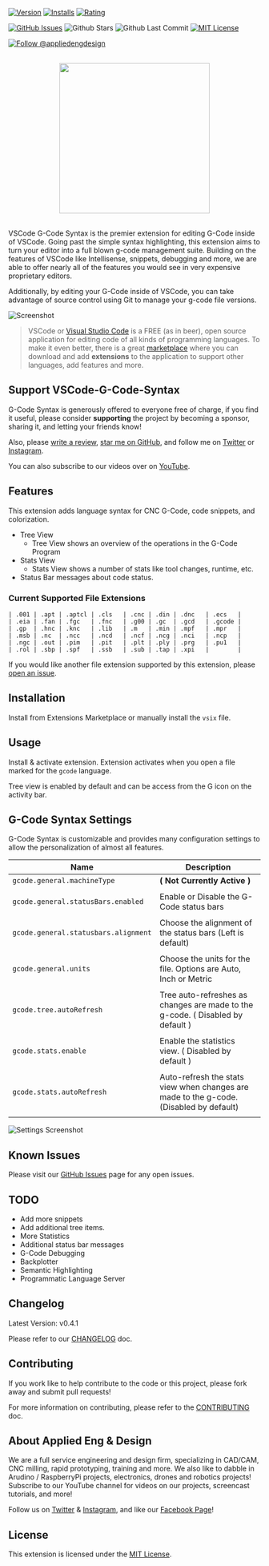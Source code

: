 [![Version](https://vsmarketplacebadge.apphb.com/version/appliedengdesign.vscode-gcode-syntax.svg)](https://marketplace.visualstudio.com/items?itemName=appliedengdesign.vscode-gcode-syntax)
[![Installs](https://vsmarketplacebadge.apphb.com/installs-short/appliedengdesign.vscode-gcode-syntax.svg)](https://marketplace.visualstudio.com/items?itemName=appliedengdesign.vscode-gcode-syntax)
[![Rating](https://vsmarketplacebadge.apphb.com/rating/appliedengdesign.vscode-gcode-syntax.svg)](https://marketplace.visualstudio.com/items?itemName=appliedengdesign.vscode-gcode-syntax)

[![GitHub Issues](https://badgen.net/github/open-issues/appliedengdesign/vscode-gcode-syntax)](https://github.com/appliedengdesign/vscode-gcode-syntax/issues)
![Github Stars](https://badgen.net/github/stars/appliedengdesign/vscode-gcode-syntax)
![Github Last Commit](https://badgen.net/github/last-commit/appliedengdesign/vscode-gcode-syntax/)
[![MIT License](https://badgen.net/badge/license/MIT)](https://opensource.org/licenses/MIT)

[![Follow @appliedengdesign](https://badgen.net/twitter/follow/appliedengdes)](https://twitter.com/appliedengdes)

<p align="center">
  <br />
  <img width="300" src="https://github.com/appliedengdesign/vscode-gcode-syntax/raw/master/images/logo.png" />
  <br /><br />
</p>

VSCode G-Code Syntax is the premier extension for editing G-Code inside of VSCode. Going past the simple syntax highlighting, this extension aims to turn your editor into a full blown g-code management suite. Building on the features of VSCode like Intellisense, snippets, debugging and more, we are able to offer nearly all of the features you would see in very expensive proprietary editors.

Additionally, by editing your G-Code inside of VSCode, you can take advantage of source control using Git to manage your g-code file versions.

![Screenshot](https://raw.githubusercontent.com/appliedengdesign/vscode-gcode-syntax/master/images/screenshot.png)

>VSCode or [Visual Studio Code](https://code.visualstudio.com) is a FREE (as in beer), open source application for editing code of all kinds of programming languages. To make it even better, there is a great [marketplace](https://marketplace.visualstudio.com/VSCode) where you can download and add **extensions** to the application to support other languages, add features and more.

## Support VSCode-G-Code-Syntax

G-Code Syntax is generously offered to everyone free of charge, if you find it useful, please consider **supporting** the project by becoming a sponsor, sharing it, and letting your friends know!

Also, please [write a review](https://marketplace.visualstudio.com/items?itemName=appliedengdesign.vscode-gcode-syntax&ssr=false#review-details), [star me on GitHub](https://github.com/appliedengdesign/vscode-gcode-syntax 'Star me on GitHub'), and follow me on [Twitter](https://twitter.com/appliedengdes) or [Instagram](https://instagram.com/appliedengdes).

You can also subscribe to our videos over on [YouTube](https://youtube.com/c/AppliedEngDesignUSA).

## Features

This extension adds language syntax for CNC G-Code, code snippets, and colorization.

- Tree View
  - Tree View shows an overview of the operations in the G-Code Program
- Stats View
  - Stats View shows a number of stats like tool changes, runtime, etc.
- Status Bar messages about code status.

### Current Supported File Extensions

```text
| .001 | .apt | .aptcl | .cls   | .cnc | .din | .dnc   | .ecs   |
| .eia | .fan | .fgc   | .fnc   | .g00 | .gc  | .gcd   | .gcode |
| .gp  | .hnc | .knc   | .lib   | .m   | .min | .mpf   | .mpr   |
| .msb | .nc  | .ncc   | .ncd   | .ncf | .ncg | .nci   | .ncp   |
| .ngc | .out | .pim   | .pit   | .plt | .ply | .prg   | .pu1   |
| .rol | .sbp | .spf   | .ssb   | .sub | .tap | .xpi   |        |
```

If you would like another file extension supported by this extension, please [open an issue](https://github.com/appliedemgdesign/issues).

## Installation

Install from Extensions Marketplace or manually install the `vsix` file.

## Usage

Install & activate extension. Extension activates when you open a file marked for the `gcode` language.

Tree view is enabled by default and can be access from the G icon on the activity bar.

## G-Code Syntax Settings

G-Code Syntax is customizable and provides many configuration settings to allow the personalization of almost all features.

| Name                                  | Description                                                                                 |
| ------------------------------------- | ------------------------------------------------------------------------------------------- |
| `gcode.general.machineType`           | **( Not Currently Active )**                                                                |
|                                       |                                                                                             |
| `gcode.general.statusBars.enabled`    | Enable or Disable the G-Code status bars                                                    |
|                                       |                                                                                             |
| `gcode.general.statusbars.alignment`  | Choose the alignment of the status bars (Left is default)                                   |
|                                       |                                                                                             |
| `gcode.general.units`                 | Choose the units for the file. Options are Auto, Inch or Metric                             |
|                                       |                                                                                             |
| `gcode.tree.autoRefresh`              | Tree auto-refreshes as changes are made to the g-code. ( Disabled by default )              |
|                                       |                                                                                             |
| `gcode.stats.enable`                  | Enable the statistics view. ( Disabled by default )                                         |
|                                       |                                                                                             |
| `gcode.stats.autoRefresh`             | Auto-refresh the stats view when changes are made to the g-code. (Disabled by default)      |
|                                       |                                                                                             |

![Settings Screenshot](https://github.com/appliedengdesign/vscode-gcode-syntax/blob/master/images/settings-screenshot.png?raw=true)

## Known Issues

Please visit our [GitHub Issues](https://github.com/appliedengdesign/vscode-gcode-syntax/issues) page for any open issues.

## TODO

- Add more snippets
- Add additional tree items.
- More Statistics
- Additional status bar messages
- G-Code Debugging
- Backplotter
- Semantic Highlighting
- Programmatic Language Server

## Changelog

Latest Version: v0.4.1

Please refer to our [CHANGELOG](https://github.com/appliedengdesign/vscode-gcode-syntax/blob/master/CHANGELOG.md) doc.

## Contributing

If you work like to help contribute to the code or this project, please fork away and submit pull requests!

For more information on contributing, please refer to the [CONTRIBUTING](https://github.com/appliedengdesign/vscode-gcode-syntax/blob/master/CONTRIBUTING.md) doc.

## About Applied Eng & Design

We are a full service engineering and design firm, specializing in CAD/CAM, CNC milling, rapid prototyping, training and more.  We also like to dabble in Arudino / RaspberryPi projects, electronics, drones and robotics projects! Subscribe to our YouTube channel for videos on our projects, screencast tutorials, and more!

Follow us on [Twitter](https://twitter.com/appliedengdes) & [Instagram](https://instagram.com/appliedengdes), and like our [Facebook Page](https://facebook.com/appliedengdesign)!

## License

This extension is licensed under the [MIT License](https://opensource.org/licenses/MIT).
